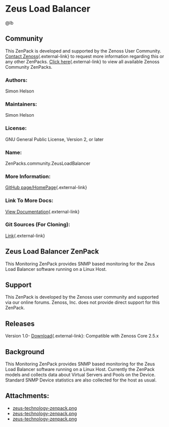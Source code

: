 # Zeus Load Balancer

@lb[](img/zenpack-zeus-technology-zenpack.png)

## Community

This ZenPack is developed and supported by the Zenoss User Community.
[Contact Zenoss](https://tryit.zenoss.com/zenpack-contact/){.external-link} to
request more information regarding this or any other ZenPacks. [Click here](https://zenoss.com/product/zenpacks?f%5B0%5D=im_field_zenpack_category:1021){.external-link} to
view all available Zenoss Community ZenPacks.

### Authors:

Simon Helson

### Maintainers:

Simon Helson

### License:

GNU General Public License, Version 2, or later

### Name:

ZenPacks.community.ZeusLoadBalancer

### More Information:

[GitHub page/HomePage](https://github.com/zenoss/ZenPacks.community.ZeusLoadBalancer){.external-link}

### Link To More Docs:

[View Documentation](http://community.zenoss.org/docs/DOC-5903){.external-link}

### Git Sources (For Cloning):

[Link](https://github.com/zenoss/ZenPacks.community.ZeusLoadBalancer.git){.external-link}

## Zeus Load Balancer ZenPack

This Monitoring ZenPack provides SNMP based monitoring for the Zeus Load
Balancer software running on a Linux Host.

## Support

This ZenPack is developed by the Zenoss user community and supported via
our online forums. Zenoss, Inc. does not provide direct support for this
ZenPack.

## Releases

Version 1.0- [Download](https://storage.googleapis.com/zenpacks/ZenPacks.community.ZeusLoadBalancer/1.0/ZenPacks.community.ZeusLoadBalancer-1.0.egg){.external-link}:   Compatible with Zenoss Core 2.5.x

## Background

This Monitoring ZenPack provides SNMP based monitoring for the Zeus Load
Balancer software running on a Linux Host. Currently the ZenPack models
and collects data about Virtual Servers and Pools on the Device.
Standard SNMP Device statistics are also collected for the host as
usual.

## Attachments:

-   [zeus-technology-zenpack.png](img/zenpack-zeus-technology-zenpack.png)
-   [zeus-technology-zenpack.png](img/zenpack-zeus-technology-zenpack.png)
-   [zeus-technology-zenpack.png](img/zenpack-zeus-technology-zenpack.png)

